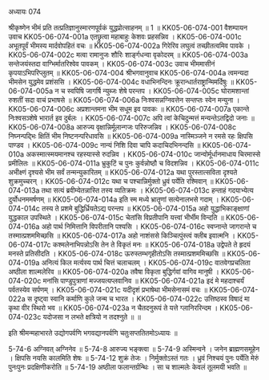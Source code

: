 अध्यायः 074

श्रीकृष्णेन भीमं प्रति तत्प्रतिज्ञानुस्मारणपूर्वकं युद्धप्रोत्साहनम् ॥ 1 ॥
KK05-06-074-001	वैशम्पायन उवाच 
KK05-06-074-001a	एतछ्रुत्वा महाबाहुः केशवः प्रहसन्निव ।
KK05-06-074-001c	अभूतपूर्वं भीमस्य मार्दवोपहितं वचः ॥
KK05-06-074-002a	गिरेरिव लघुत्वं तच्छीतत्वमिव पावके ।
KK05-06-074-002c	मत्वा रामानुजः शौरिः शार्ङ्गधन्वा वृकोदरम् ॥
KK05-06-074-003a	सन्तेजयंस्तदा वाग्भिर्मातरिश्वेव पावकम् ।
KK05-06-074-003c	उवाच भीममासीनं कृपयाऽभिपरिप्लुतम् ॥
KK05-06-074-004	श्रीभगवानुवाच 
KK05-06-074-004a	त्वमन्यदा भीमसेन युद्धमेव प्रशंससि ।
KK05-06-074-004c	वधाभिनन्दिनः क्रूरान्धार्तराष्ट्रान्मिमर्दिषुः ॥
KK05-06-074-005a	न च स्वपिषि जागर्षि न्युब्जः शेषे परन्तप ।
KK05-06-074-005c	घोरामशान्तां रुशतीं सदा वाचं प्रभाषसे ॥
KK05-06-074-006a	निःश्वसन्नग्निवत्तेन सन्तप्तः स्वेन मन्युना ।
KK05-06-074-006c	अप्रशान्तमना भीम सधूम इव पावकः ॥
KK05-06-074-007a	एकान्ते निःश्वसञ्शेषे भारार्त इव दुर्बलः ।
KK05-06-074-007c	अपि त्वां केचिदुन्मत्तं मन्यन्तेऽतद्विदो जनाः ॥
KK05-06-074-008a	आरुज्य वृक्षान्निर्मूलान्गजः परिरुजन्निव ।
KK05-06-074-008c	निघ्नन्पद्भिः क्षितिं भीम निष्टनन्परिधावसि ॥
KK05-06-074-009a	नास्मिञ्जने न रमसे रहः क्षिपसि पाण्डव ।
KK05-06-074-009c	नान्यं निशि दिवा चापि कदाचिदभिनन्दसि ॥
KK05-06-074-010a	अकस्मात्स्मयमानश्च रहस्यास्से रुदन्निव ।
KK05-06-074-010c	जान्वोर्मूर्धानमाधाय चिरमास्से प्रमीलितः ॥
KK05-06-074-011a	भ्रुकुटिं च पुनः कुर्वन्नोष्ठौ च विदशन्निव ।
KK05-06-074-011c	अभीक्ष्णं दृश्यसे भीम सर्वं तन्मन्युकारितम् ॥
KK05-06-074-012a	यथा पुरस्तात्सविता दृश्यते शुक्रमुच्चरन् ।
KK05-06-074-012c	यथा च पश्चान्निर्मुक्तो ध्रुवं पर्येति रश्मिवान् ॥
KK05-06-074-013a	तथा सत्यं ब्रवीम्येतन्नास्ति तस्य व्यतिक्रमः ।
KK05-06-074-013c	हन्ताहं गदयाभ्येत्य दुर्योधनममर्षणम् ॥
KK05-06-074-014a	इति स्म मध्ये भ्रातॄणां सत्येनालभसे गदाम् ।
KK05-06-074-014c	तस्य ते प्रशमे बुद्धिर्ध्रियतेऽद्य परन्तप ॥
KK05-06-074-015a	अहो युद्धाभिकाङ्क्षाणां युद्धकाल उपस्थिते ।
KK05-06-074-015c	चेतांसि विप्रतीपानि यत्त्वां भीर्भीम विन्दति ॥
KK05-06-074-016a	अहो पार्थ निमित्तानि विपरीतानि पश्यसि ।
KK05-06-074-016c	स्वप्नान्ते जागरान्ते च तस्मात्प्रशममिच्छसि ॥
KK05-06-074-017a	अहो नाशंससे किञ्चित्पुंस्त्वं क्लीब इवात्मनि ।
KK05-06-074-017c	कश्मलेनाभिपन्नोऽसि तेन ते विकृतं मनः ॥
KK05-06-074-018a	उद्वेपते ते हृदयं मनस्ते प्रतिसीदति ।
KK05-06-074-018c	ऊरुस्तम्भगृहीतोऽसि तस्मात्प्रशममिच्छसि ॥
KK05-06-074-019a	अनित्यं किल मर्त्यस्य पार्थ चित्तं चलाचलम् ।
KK05-06-074-019c	वातवेगप्रचलिता अष्ठीला शाल्मलेरिव ॥
KK05-06-074-020a	तवैषा विकृता बुद्धिर्गवां वागिव मानुषी ।
KK05-06-074-020c	मनांसि पाण्डुपुत्राणां मज्जयत्यप्लवानिव ॥
KK05-06-074-021a	इदं मे महदाश्चर्यं पर्वतस्येव सर्पणम् ।
KK05-06-074-021c	यदीदृशं प्रभाषेथा भीमसेनासमं वचः ॥
KK05-06-074-022a	स दृष्ट्वा स्वानि कर्माणि कुले जन्म च भारत ।
KK05-06-074-022c	उत्तिष्ठस्व विषादं मा कृथा वीर स्थिरो भव ॥
KK05-06-074-023a	न चैतदनुरूपं ते यत्ते ग्लानिररिन्दम ।
KK05-06-074-023c	यदोजसा न लभते क्षत्रियो न तदश्नुते ॥ ॥

इति श्रीमन्महाभारते उद्योगपर्वणि भगवद्यानपर्वणि चतुःसप्ततितमोऽध्यायः ॥

5-74-6 अग्निवत् अग्निनेव ॥ 5-74-8 आरुज्य भङ्क्त्वा ॥ 5-74-9 अस्मिन्वने । जनेन ब्राह्मणसमूहेन । क्षिपसि नयसि कालमिति शेषः ॥ 5-74-12 शुक्रं तेजः । निर्मुक्तोऽस्तं गतः । ध्रुवं निश्चयं पुनः पर्येति मेरुं पुनःपुनः प्रदक्षिणीकरोति ॥ 5-74-19 अष्ठीला फलान्तर्ग्रन्थिः । सा च शाल्मलेः केवलं तूलमयी भवति ॥

